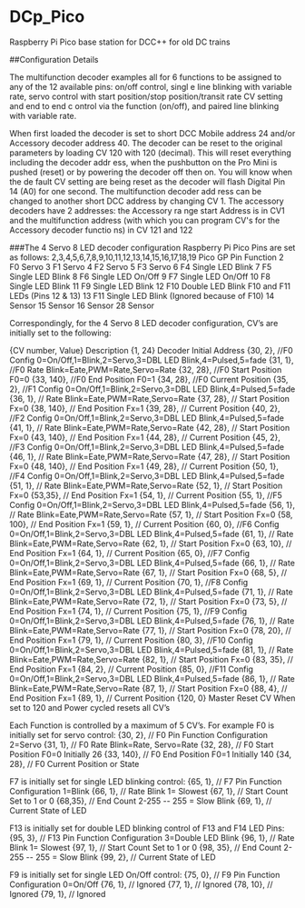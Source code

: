 # DCp_Pico
Raspberry Pi Pico base station for DCC++ for old DC trains

##Configuration Details

The multifunction decoder examples all for 6 functions to be assigned to any of the 12 available pins: on/off control, singl e line blinking with variable rate, servo control with start position/stop position/transit rate CV setting and end to end c ontrol via the function (on/off), and paired line blinking with variable rate.

When first loaded the decoder is set to short DCC Mobile address 24 and/or Accessory decoder address 40. The decoder can be  reset to the original parameters by loading CV 120 with 120 (decimal). This will reset everything including the decoder addr ess, when the pushbutton on the Pro Mini is pushed (reset) or by powering the decoder off then on. You will know when the de fault CV setting are being reset as the decoder will flash Digital Pin 14 (A0) for one second. The multifunction decoder add ress can be changed to another short DCC address by changing CV 1. The accessory decoders have 2 addresses: the Accessory ra nge start Address is in CV1 and the multifunction address (with which you can program CV's for the Accessory decoder functio ns) in CV 121 and 122

###The 4 Servo 8 LED decoder configuration
Raspberry Pi Pico Pins are set as follows: 2,3,4,5,6,7,8,9,10,11,12,13,14,15,16,17,18,19
Pico GP Pin    Function
2              F0 Servo
3              F1 Servo
4              F2 Servo
5              F3 Servo
6              F4 Single LED Blink
7              F5 Single LED Blink
8              F6 Single LED On/Off
9              F7 Single LED On/Off
10             F8 Single LED Blink
11             F9 Single LED Blink
12             F10 Double LED Blink F10 and F11 LEDs (Pins 12 & 13)
13             F11 Single LED Blink (Ignored because of F10)
14             Sensor
15             Sensor
16             Sensor
28             Sensor

Correspondingly, for the 4 Servo 8 LED decoder configuration, CV’s are initially set to the following:

{CV number, Value}    Description
  {1, 24}  Decoder Initial Address
  {30, 2}, //F0 Config 0=On/Off,1=Blink,2=Servo,3=DBL LED Blink,4=Pulsed,5=fade
  {31, 1},    //F0 Rate  Blink=Eate,PWM=Rate,Servo=Rate
  {32, 28},   //F0  Start Position F0=0
  {33, 140},  //F0  End Position   F0=1
  {34, 28},   //F0  Current Position
  {35, 2},  //F1 Config 0=On/Off,1=Blink,2=Servo,3=DBL LED Blink,4=Pulsed,5=fade
  {36, 1},    // Rate  Blink=Eate,PWM=Rate,Servo=Rate
  {37, 28},   //  Start Position Fx=0
  {38, 140},  //  End Position   Fx=1
  {39, 28},  //  Current Position
  {40, 2},  //F2 Config 0=On/Off,1=Blink,2=Servo,3=DBL LED Blink,4=Pulsed,5=fade
  {41, 1},    // Rate  Blink=Eate,PWM=Rate,Servo=Rate
  {42, 28},   //  Start Position Fx=0
  {43, 140},  //  End Position   Fx=1
  {44, 28},    //  Current Position
  {45, 2}, //F3 Config 0=On/Off,1=Blink,2=Servo,3=DBL LED Blink,4=Pulsed,5=fade
  {46, 1},    // Rate  Blink=Eate,PWM=Rate,Servo=Rate
  {47, 28},   //  Start Position Fx=0
  {48, 140},  //  End Position   Fx=1
  {49, 28},    //  Current Position
  {50, 1}, //F4 Config 0=On/Off,1=Blink,2=Servo,3=DBL LED Blink,4=Pulsed,5=fade
  {51, 1},    // Rate  Blink=Eate,PWM=Rate,Servo=Rate
  {52, 1},   //  Start Position Fx=0
  {53,35},  //  End Position   Fx=1
  {54, 1},    //  Current Position
  {55, 1}, //F5 Config 0=On/Off,1=Blink,2=Servo,3=DBL LED Blink,4=Pulsed,5=fade
  {56, 1},    // Rate  Blink=Eate,PWM=Rate,Servo=Rate
  {57, 1},   //  Start Position Fx=0
  {58, 100},  //  End Position   Fx=1
  {59, 1},    //  Current Position
  {60, 0}, //F6 Config 0=On/Off,1=Blink,2=Servo,3=DBL LED Blink,4=Pulsed,5=fade
  {61, 1},    // Rate  Blink=Eate,PWM=Rate,Servo=Rate
  {62, 1},   //  Start Position Fx=0
  {63, 10},  //  End Position   Fx=1
  {64, 1},    //  Current Position
  {65, 0}, //F7 Config 0=On/Off,1=Blink,2=Servo,3=DBL LED Blink,4=Pulsed,5=fade
  {66, 1},    // Rate  Blink=Eate,PWM=Rate,Servo=Rate
  {67, 1},   //  Start Position Fx=0
  {68, 5},  //  End Position   Fx=1
  {69, 1},    //  Current Position
  {70, 1}, //F8 Config 0=On/Off,1=Blink,2=Servo,3=DBL LED Blink,4=Pulsed,5=fade
  {71, 1},    // Rate  Blink=Eate,PWM=Rate,Servo=Rate
  {72, 1},   //  Start Position Fx=0
  {73, 5},  //  End Position   Fx=1
  {74, 1},    //  Current Position
  {75, 1}, //F9 Config 0=On/Off,1=Blink,2=Servo,3=DBL LED Blink,4=Pulsed,5=fade
  {76, 1},    // Rate  Blink=Eate,PWM=Rate,Servo=Rate
  {77, 1},   //  Start Position Fx=0
  {78, 20},  //  End Position   Fx=1
  {79, 1},    //  Current Position
  {80, 3}, //F10 Config 0=On/Off,1=Blink,2=Servo,3=DBL LED Blink,4=Pulsed,5=fade
  {81, 1},    // Rate  Blink=Eate,PWM=Rate,Servo=Rate
  {82, 1},   //  Start Position Fx=0
  {83, 35},  //  End Position   Fx=1
  {84, 2},    //  Current Position
  {85, 0}, //F11 Config 0=On/Off,1=Blink,2=Servo,3=DBL LED Blink,4=Pulsed,5=fade
  {86, 1},    // Rate  Blink=Eate,PWM=Rate,Servo=Rate
  {87, 1},   //  Start Position Fx=0
  {88, 4},  //  End Position   Fx=1
  {89, 1},    //  Current Position
  {120, 0}   Master Reset CV When set to 120 and Power cycled resets all CV’s

Each Function is controlled by a maximum of 5 CV’s.
For example F0 is initially set for servo control:
  {30, 2},     // F0  Pin Function Configuration  2=Servo
  {31, 1},     // F0  Rate  Blink=Rate, Servo=Rate
  {32, 28},   // F0  Start Position  F0=0  Initially 26
  {33, 140},  // F0  End Position   F0=1  Initially 140
  {34, 28},    // F0  Current Position or State

F7 is initially set for single LED blinking control:
  {65, 1},    // F7 Pin Function Configuration  1=Blink
  {66, 1},    // Rate  Blink  1= Slowest
  {67, 1},    //  Start Count Set to 1 or 0
  {68,35},   //  End Count 2-255 -- 255 = Slow Blink
  {69, 1},    //  Current State of LED

F13 is initially set for double LED blinking control of F13 and F14 LED Pins:
  {95, 3},    // F13 Pin Function Configuration  3=Double LED Blink
  {96, 1},    // Rate  Blink  1= Slowest
  {97, 1},    //  Start Count Set to 1 or 0
  {98, 35},  //  End Count 2-255 -- 255 = Slow Blink
  {99, 2},    //  Current State of LED

F9 is initially set for single LED On/Off control:
  {75, 0},    //  F9 Pin Function Configuration  0=On/Off
  {76, 1},    //  Ignored
  {77, 1},    //  Ignored
  {78, 10},  //  Ignored
  {79, 1},    //  Ignored
